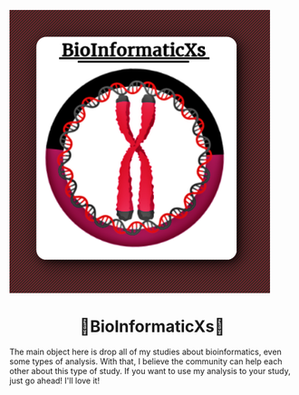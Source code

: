 ![BioInformaticXs](images/V3.PNG)
   
# <center>🧬BioInformaticXs🧬</center> # 


The main object here is drop all of my studies about bioinformatics, even some types of analysis. With that, I believe the community can help each other about this type of study. If you want to use my analysis to your study, just go ahead! I'll love it!

